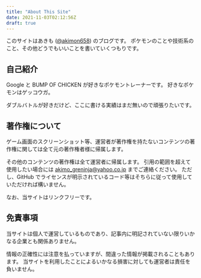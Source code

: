 ```yaml
---
title: "About This Site"
date: 2021-11-03T02:12:56Z
draft: true
---
```


このサイトはあきも ([@akimon658](https://twitter.com/Akimon658)) のブログです。
ポケモンのことや技術系のこと、その他どうでもいいことを書いていくつもりです。


## 自己紹介
Google と BUMP OF CHICKEN が好きなポケモントレーナーです。
好きなポケモンはゲッコウガ。

ダブルバトルが好きだけど、ここに書ける実績はまだ無いので頑張りたいです。


## 著作権について
ゲーム画面のスクリーンショット等、運営者が著作権を持たないコンテンツの著作権に関しては全て元の著作権者様に帰属します。

その他のコンテンツの著作権は全て運営者に帰属します。
引用の範囲を超えて使用したい場合には [akimo_greninja@yahoo.co.jp](mailto:akimo_greninja@yahoo.co.jp) までご連絡ください。
ただし、GitHub でライセンスが明示されているコード等はそちらに従って使用していただければ構いません。

なお、当サイトはリンクフリーです。


## 免責事項
当サイトは個人で運営しているものであり、記事内に明記されていない限りいかなる企業とも関係ありません。

情報の正確性には注意を払っていますが、間違った情報が掲載されることもあります。
当サイトを利用したことによるいかなる損害に対しても運営者は責任を負いません。
